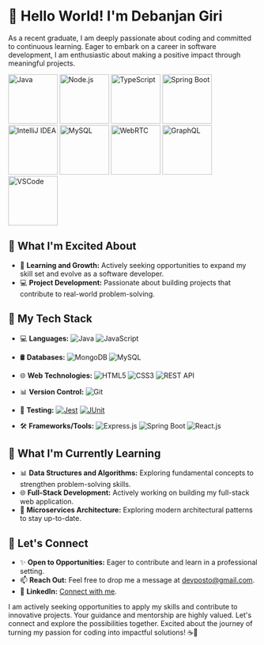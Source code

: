 # 👋 Hello World! I'm Debanjan Giri

As a recent graduate, I am deeply passionate about coding and committed to continuous learning. Eager to embark on a career in software development, I am enthusiastic about making a positive impact through meaningful projects.

<a href="https://www.java.com/" title="Java"><img src="https://github.com/get-icon/geticon/raw/master/icons/java.svg" alt="Java" width="100px" height="100px"></a>
<a href="https://nodejs.org/" title="Node.js"><img src="https://github.com/get-icon/geticon/raw/master/icons/nodejs-icon.svg" alt="Node.js" width="100px" height="100px"></a>
<a href="https://www.typescriptlang.org/" title="TypeScript"><img src="https://github.com/get-icon/geticon/raw/master/icons/typescript-icon.svg" alt="TypeScript" width="100px" height="100px"></a>
<a href="https://spring.io/projects/spring-boot" title="Spring Boot"><img src="https://github.com/get-icon/geticon/raw/master/icons/spring.svg" alt="Spring Boot" width="100px" height="100px"></a>
<a href="https://www.jetbrains.com/idea/" title="IntelliJ IDEA"><img src="https://github.com/get-icon/geticon/raw/master/icons/intellij-idea.svg" alt="IntelliJ IDEA" width="100px" height="100px"></a>
<a href="https://dev.mysql.com/" title="MySQL"><img src="https://github.com/get-icon/geticon/raw/master/icons/mysql.svg" alt="MySQL" width="100px" height="100px"></a>
<a href="https://www.webrtc.org/" title="WebRTC"><img src="https://github.com/get-icon/geticon/raw/master/icons/webrtc.svg" alt="WebRTC" width="100px" height="100px"></a>
<a href="https://graphql.org/" title="GraphQL"><img src="https://github.com/get-icon/geticon/raw/master/icons/graphql.svg" alt="GraphQL" width="100px" height="100px"></a>
<a href="https://code.visualstudio.com/" title="VSCode"><img src="https://github.com/get-icon/geticon/raw/master/icons/visual-studio-code.svg" alt="VSCode" width="100px" height="100px"></a>


## 💼 What I'm Excited About
- 🌱 **Learning and Growth:** Actively seeking opportunities to expand my skill set and evolve as a software developer.
- 💻 **Project Development:** Passionate about building projects that contribute to real-world problem-solving.

## 🚀 My Tech Stack
- 💻 **Languages:** 
  ![Java](https://img.shields.io/badge/Java-ED8B00?style=for-the-badge&logo=java&logoColor=white)
  ![JavaScript](https://img.shields.io/badge/JavaScript-F7DF1E?style=for-the-badge&logo=javascript&logoColor=black)

  
- 🛢️ **Databases:**
  ![MongoDB](https://img.shields.io/badge/MongoDB-47A248?style=for-the-badge&logo=mongodb&logoColor=white)
  ![MySQL](https://img.shields.io/badge/MySQL-4479A1?style=for-the-badge&logo=mysql&logoColor=white)

- 🌐 **Web Technologies:** 
  ![HTML5](https://img.shields.io/badge/HTML5-E34F26?style=for-the-badge&logo=html5&logoColor=white)
  ![CSS3](https://img.shields.io/badge/CSS3-1572B6?style=for-the-badge&logo=css3&logoColor=white)
  ![REST API](https://img.shields.io/badge/REST_API-005571?style=for-the-badge&logo=rest-api&logoColor=white)

- 📊 **Version Control:**
  ![Git](https://img.shields.io/badge/Git-F05032?style=for-the-badge&logo=git&logoColor=white)
  
- 🧪 **Testing:**
  [![Jest](https://img.shields.io/badge/Jest-C21325?style=for-the-badge&logo=jest&logoColor=white)](https://jestjs.io/)
  [![JUnit](https://img.shields.io/badge/JUnit-25A162?style=for-the-badge&logo=junit&logoColor=white)](https://junit.org/junit5/)

- 🛠️ **Frameworks/Tools:** 
  ![Express.js](https://img.shields.io/badge/Express.js-000000?style=for-the-badge&logo=express&logoColor=white)
  ![Spring Boot](https://img.shields.io/badge/Spring_Boot-6DB33F?style=for-the-badge&logo=spring&logoColor=white)
  ![React.js](https://img.shields.io/badge/React.js-61DAFB?style=for-the-badge&logo=react&logoColor=white)

## 🌱 What I'm Currently Learning
- 📊 **Data Structures and Algorithms:** Exploring fundamental concepts to strengthen problem-solving skills.
- 🌐 **Full-Stack Development:** Actively working on building my full-stack web application.
- 🧿 **Microservices Architecture:** Exploring modern architectural patterns to stay up-to-date.

## 🤝 Let's Connect
- ✨ **Open to Opportunities:** Eager to contribute and learn in a professional setting.
- 📫 **Reach Out:** Feel free to drop me a message at devposto@gmail.com.
- 💼 **LinkedIn:** [Connect with me](https://www.linkedin.com/in/debanjanGiri).

I am actively seeking opportunities to apply my skills and contribute to innovative projects. Your guidance and mentorship are highly valued. Let's connect and explore the possibilities together. Excited about the journey of turning my passion for coding into impactful solutions! ☕🚀
